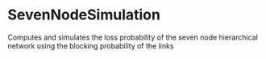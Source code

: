 SevenNodeSimulation
===================

Computes and simulates the loss probability of the seven node hierarchical network using the blocking probability of the links 
